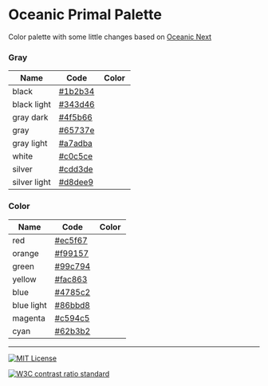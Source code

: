 # Oceanic Primal Palette

Color palette with some little changes based on [Oceanic Next](https://github.com/voronianski/oceanic-next-color-scheme)

### Gray

| Name         | Code    | Color |
| -------------|---------| ------|
| black        | [#1b2b34](http://www.colorhexa.com/1b2b34) | <img src="http://www.colorhexa.com/1b2b34.png" height="16" width="48"> |
| black light  | [#343d46](http://www.colorhexa.com/343d46) | <img src="http://www.colorhexa.com/343d46.png" height="16" width="48"> |
| gray dark    | [#4f5b66](http://www.colorhexa.com/4f5b66) | <img src="http://www.colorhexa.com/4f5b66.png" height="16" width="48"> |
| gray         | [#65737e](http://www.colorhexa.com/65737e) | <img src="http://www.colorhexa.com/65737e.png" height="16" width="48"> |
| gray light   | [#a7adba](http://www.colorhexa.com/a7adba) | <img src="http://www.colorhexa.com/a7adba.png" height="16" width="48"> |
| white        | [#c0c5ce](http://www.colorhexa.com/c0c5ce) | <img src="http://www.colorhexa.com/c0c5ce.png" height="16" width="48"> |
| silver       | [#cdd3de](http://www.colorhexa.com/cdd3de) | <img src="http://www.colorhexa.com/cdd3de.png" height="16" width="48"> |
| silver light | [#d8dee9](http://www.colorhexa.com/d8dee9) | <img src="http://www.colorhexa.com/d8dee9.png" height="16" width="48"> |

### Color

| Name       | Code    | Color                                              |
| -----------|---------| ---------------------------------------------------|
| red        | [#ec5f67](http://www.colorhexa.com/ec5f67) | <img src="http://www.colorhexa.com/ec5f67.png" height="16" width="48"> |
| orange     | [#f99157](http://www.colorhexa.com/f99157) | <img src="http://www.colorhexa.com/f99157.png" height="16" width="48"> |
| green      | [#99c794](http://www.colorhexa.com/99c794) | <img src="http://www.colorhexa.com/99c794.png" height="16" width="48"> |
| yellow     | [#fac863](http://www.colorhexa.com/fac863) | <img src="http://www.colorhexa.com/fac863.png" height="16" width="48"> |
| blue       | [#4785c2](http://www.colorhexa.com/4785c2) | <img src="http://www.colorhexa.com/4785c2.png" height="16" width="48"> |
| blue light | [#86bbd8](http://www.colorhexa.com/86bbd8) | <img src="http://www.colorhexa.com/86bbd8.png" height="16" width="48"> |
| magenta    | [#c594c5](http://www.colorhexa.com/c594c5) | <img src="http://www.colorhexa.com/c594c5.png" height="16" width="48"> |
| cyan       | [#62b3b2](http://www.colorhexa.com/62b3b2) | <img src="http://www.colorhexa.com/62b3b2.png" height="16" width="48"> |

--- 

[![MIT License](https://img.shields.io/badge/license-MIT-a31f34.svg?style=flat-square)](https://opensource.org/licenses/MIT)

[![W3C contrast ratio standard](https://img.shields.io/badge/meets%20standard-4.5%3A1%20readability%20contrast-005a9c.svg?style=flat-square)](https://www.w3.org/TR/UNDERSTANDING-WCAG20/visual-audio-contrast-contrast.html)

